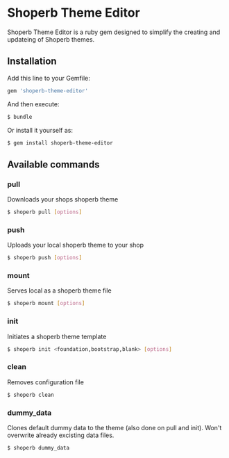 # Shoperb Theme Editor

Shoperb Theme Editor is a ruby gem designed to simplify the creating and updateing of Shoperb themes.

## Installation

Add this line to your Gemfile:
```ruby
gem 'shoperb-theme-editor'
```
And then execute:
```bash
$ bundle
```
Or install it yourself as:
```bash
$ gem install shoperb-theme-editor
```

## Available commands

### pull
Downloads your shops shoperb theme
```bash
$ shoperb pull [options]
```

### push
Uploads your local shoperb theme to your shop
```bash
$ shoperb push [options]
```

### mount
Serves local as a shoperb theme file
```bash
$ shoperb mount [options]
```

### init
Initiates a shoperb theme template
```bash
$ shoperb init <foundation,bootstrap,blank> [options]
```

### clean
Removes configuration file
```bash
$ shoperb clean
```

### dummy_data
Clones default dummy data to the theme (also done on pull and init). Won't overwrite already excisting data files.
```bash
$ shoperb dummy_data
```
